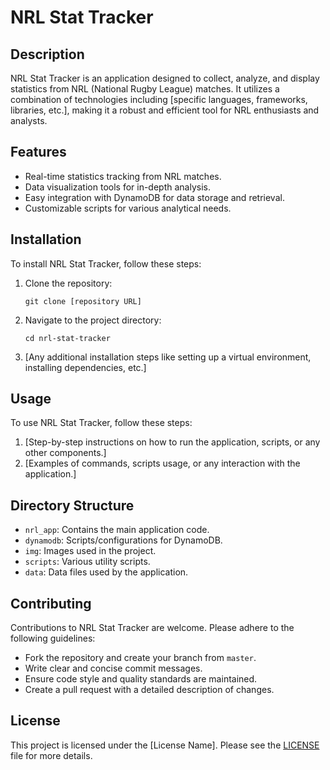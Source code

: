 
# NRL Stat Tracker

## Description
NRL Stat Tracker is an application designed to collect, analyze, and display statistics from NRL (National Rugby League) matches. It utilizes a combination of technologies including [specific languages, frameworks, libraries, etc.], making it a robust and efficient tool for NRL enthusiasts and analysts.

## Features
- Real-time statistics tracking from NRL matches.
- Data visualization tools for in-depth analysis.
- Easy integration with DynamoDB for data storage and retrieval.
- Customizable scripts for various analytical needs.

## Installation
To install NRL Stat Tracker, follow these steps:

1. Clone the repository:
   ```
   git clone [repository URL]
   ```
2. Navigate to the project directory:
   ```
   cd nrl-stat-tracker
   ```
3. [Any additional installation steps like setting up a virtual environment, installing dependencies, etc.]

## Usage
To use NRL Stat Tracker, follow these steps:

1. [Step-by-step instructions on how to run the application, scripts, or any other components.]
2. [Examples of commands, scripts usage, or any interaction with the application.]

## Directory Structure
- `nrl_app`: Contains the main application code.
- `dynamodb`: Scripts/configurations for DynamoDB.
- `img`: Images used in the project.
- `scripts`: Various utility scripts.
- `data`: Data files used by the application.

## Contributing
Contributions to NRL Stat Tracker are welcome. Please adhere to the following guidelines:

- Fork the repository and create your branch from `master`.
- Write clear and concise commit messages.
- Ensure code style and quality standards are maintained.
- Create a pull request with a detailed description of changes.

## License
This project is licensed under the [License Name]. Please see the [LICENSE](LICENSE) file for more details.
